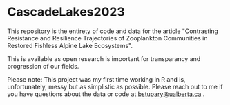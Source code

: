 # CascadeLakes2023

This repository is the entirety of code and data for the article "Contrasting Resistance and Resilience Trajectories of Zooplankton Communities in Restored Fishless Alpine Lake Ecosystems".

This is available as open research is important for transparancy and progression of our fields.

Please note: This project was my first time working in R and is, unfortunately, messy but as simplistic as possible.
Please reach out to me if you have questions about the data or code at bstupary@ualberta.ca .
